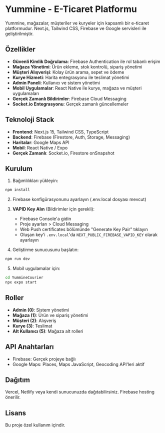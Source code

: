 # Yummine - E-Ticaret Platformu

Yummine, mağazalar, müşteriler ve kuryeler için kapsamlı bir e-ticaret platformudur. Next.js, Tailwind CSS, Firebase ve Google servisleri ile geliştirilmiştir.

## Özellikler

- **Güvenli Kimlik Doğrulama**: Firebase Authentication ile rol tabanlı erişim
- **Mağaza Yönetimi**: Ürün ekleme, stok kontrolü, sipariş yönetimi
- **Müşteri Alışverişi**: Kolay ürün arama, sepet ve ödeme
- **Kurye Hizmeti**: Harita entegrasyonu ile teslimat yönetimi
- **Admin Paneli**: Kullanıcı ve sistem yönetimi
- **Mobil Uygulamalar**: React Native ile kurye, mağaza ve müşteri uygulamaları
- **Gerçek Zamanlı Bildirimler**: Firebase Cloud Messaging
- **Socket.io Entegrasyonu**: Gerçek zamanlı güncellemeler

## Teknoloji Stack

- **Frontend**: Next.js 15, Tailwind CSS, TypeScript
- **Backend**: Firebase (Firestore, Auth, Storage, Messaging)
- **Haritalar**: Google Maps API
- **Mobil**: React Native / Expo
- **Gerçek Zamanlı**: Socket.io, Firestore onSnapshot

## Kurulum

1. Bağımlılıkları yükleyin:
```bash
npm install
```

2. Firebase konfigürasyonunu ayarlayın (.env.local dosyası mevcut)

3. **VAPID Key Alın** (Bildirimler için gerekli):
   - Firebase Console'a gidin
   - Proje ayarları > Cloud Messaging
   - Web Push certificates bölümünde "Generate Key Pair" tıklayın
   - Oluşan key'i `.env.local`'da `NEXT_PUBLIC_FIREBASE_VAPID_KEY` olarak ayarlayın

4. Geliştirme sunucusunu başlatın:
```bash
npm run dev
```

5. Mobil uygulamalar için:
```bash
cd YummineCourier
npx expo start
```

## Roller

- **Admin (0)**: Sistem yönetimi
- **Mağaza (1)**: Ürün ve sipariş yönetimi
- **Müşteri (2)**: Alışveriş
- **Kurye (3)**: Teslimat
- **Alt Kullanıcı (5)**: Mağaza alt rolleri

## API Anahtarları

- Firebase: Gerçek projeye bağlı
- Google Maps: Places, Maps JavaScript, Geocoding API'leri aktif

## Dağıtım

Vercel, Netlify veya kendi sunucunuzda dağıtabilirsiniz. Firebase hosting önerilir.

## Lisans

Bu proje özel kullanım içindir.
